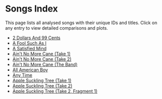 # Songs Index

This page lists all analysed songs with their unique IDs and titles.
Click on any entry to view detailed comparisons and plots.

- [2 Dollars And 99 Cents](./2da9c.md)
- [A Fool Such As I](./afsai.md)
- [A Satisfied Mind](./asm.md)
- [Ain't No More Cane (Take 1)](./anmc_t1.md)
- [Ain't No More Cane (Take 2)](./anmc_t2.md)
- [Ain't No More Cane (The Band)](./anmc_t3.md)
- [All American Boy](./aab.md)
- [Any Time](./anyt.md)
- [Apple Suckling Tree (Take 1)](./ast_t1.md)
- [Apple Suckling Tree (Take 2)](./ast_t2.md)
- [Apple Suckling Tree (Take 2, Fragment 1)](./ast_t2f1.md)
